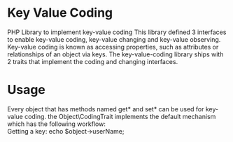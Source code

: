 # Key Value Coding
PHP Library to implement key-value coding
This library defined 3 interfaces to enable key-value coding, key-value changing and key-value observing. Key-value coding is known as accessing properties, such as attributes or relationships of an object via keys.
The key-value-coding library ships with 2 traits that implement the coding and changing interfaces.

# Usage
Every object that has methods named get* and set* can be used for key-value coding. the Object\CodingTrait implements the default mechanism which has the following workflow:<br>
Getting a key: echo $object->userName;
